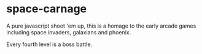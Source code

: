 # space-carnage
A pure javascript shoot 'em up, this is a homage to the early arcade games including space invaders, galaxians and phoenix.

Every fourth level is a boss battle.
